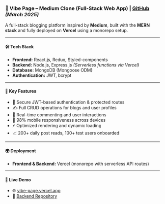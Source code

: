 
### 🚀 Vibe Page – Medium Clone (Full-Stack Web App) | [GitHub](https://github.com/adityasuhane-06/server) *(March 2025)*

A full-stack blogging platform inspired by **Medium**, built with the **MERN stack** and fully deployed on **Vercel** using a monorepo setup.

---

#### 🛠️ Tech Stack

* **Frontend:** React.js, Redux, Styled-components
* **Backend:** Node.js, Express.js *(Serverless functions via Vercel)*
* **Database:** MongoDB (Mongoose ODM)
* **Authentication:** JWT, bcrypt

---

#### 🔑 Key Features

* 🔐 Secure JWT-based authentication & protected routes
* ✍️ Full CRUD operations for blogs and user profiles
* 💬 Real-time commenting and user interactions
* 📱 98% mobile responsiveness across devices
* ⚡ Optimized rendering and dynamic loading
* 📈 200+ daily post reads, 100+ test users onboarded

---

#### 🌍 Deployment

* **Frontend & Backend:** Vercel (monorepo with serverless API routes)

---

#### 🔗 Live Demo

* 🌐 [vibe-page.vercel.app](https://vibe-page.vercel.app)
* 📂 [Backend Repository](https://github.com/adityasuhane-06/server/)



